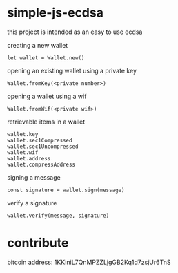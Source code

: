# simple-js-ecdsa

this project is intended as an easy to use ecdsa

creating a new wallet
```
let wallet = Wallet.new()
```

opening an existing wallet using a private key
```
Wallet.fromKey(<private number>)
```

opening a wallet using a wif
```
Wallet.fromWif(<private wif>)
```

retrievable items in a wallet
```
wallet.key
wallet.sec1Compressed
wallet.sec1Uncompressed
wallet.wif
wallet.address
wallet.compressAddress
```

signing a message
```
const signature = wallet.sign(message)
```

verify a signature
```
wallet.verify(message, signature)
```

# contribute

bitcoin address: 1KKiniL7QnMPZZLjgGB2Kq1d7zsjUr6TnS 